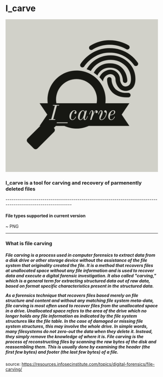 # I_carve

![I_carve](https://github.com/ashishkumar-work/I_carve/blob/main/i_carve.png)


  <h3><strong>I_carve</strong> is a tool for carving and recovery of parmenently deleted files</h3>
----------------------------------------------------------------------------------------------------------------

<h4>File types supported in current version</h4>
~ PNG

-----------------------------------------------------------------------------------------------------------------

<h3>What is file carving</h3>
<h5>File carving is a process used in computer forensics to extract data from a disk drive or other storage device without the assistance of the file system that originality created the file. It is a method that recovers files at unallocated space without any file information and is used to recover data and execute a digital forensic investigation. It also called "carving," which is a general term for extracting structured data out of raw data, based on format specific characteristics present in the structured data.

As a forensics technique that recovers files based merely on file structure and content and without any matching file system meta-data, file carving is most often used to recover files from the unallocated space in a drive. Unallocated space refers to the area of the drive which no longer holds any file information as indicated by the file system structures like the file table. In the case of damaged or missing file system structures, this may involve the whole drive. In simple words, many filesystems do not zero-out the data when they delete it. Instead, they simply remove the knowledge of where it is. File carving is the process of reconstructing files by scanning the raw bytes of the disk and reassembling them. This is usually done by examining the header (the first few bytes) and footer (the last few bytes) of a file.</h5>
source: https://resources.infosecinstitute.com/topics/digital-forensics/file-carving/
